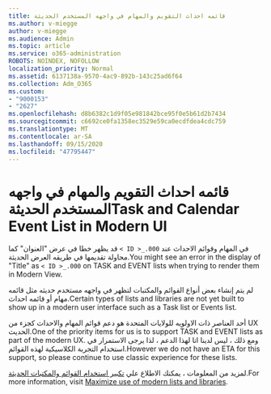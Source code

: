 ```yaml
---
title: قائمه احداث التقويم والمهام في واجهه المستخدم الحديثة
ms.author: v-miegge
author: v-miegge
ms.audience: Admin
ms.topic: article
ms.service: o365-administration
ROBOTS: NOINDEX, NOFOLLOW
localization_priority: Normal
ms.assetid: 6137138a-9570-4ac9-892b-143c25ad6f64
ms.collection: Adm_O365
ms.custom:
- "9000153"
- "2627"
ms.openlocfilehash: d8b6382c1d9f05e981842bce95f0e5b61d2b7434
ms.sourcegitcommit: c6692ce0fa1358ec3529e59ca0ecdfdea4cdc759
ms.translationtype: MT
ms.contentlocale: ar-SA
ms.lasthandoff: 09/15/2020
ms.locfileid: "47795447"
---
```

# <a name="task-and-calendar-event-list-in-modern-ui"></a><span data-ttu-id="740ae-102">قائمه احداث التقويم والمهام في واجهه المستخدم الحديثة</span><span class="sxs-lookup"><span data-stu-id="740ae-102">Task and Calendar Event List in Modern UI</span></span>

<span data-ttu-id="740ae-103">قد يظهر خطا في عرض "العنوان" كما `< ID >_.000` في المهام وقوائم الاحداث عند محاولة تقديمها في طريقه العرض الحديثة.</span><span class="sxs-lookup"><span data-stu-id="740ae-103">You might see an error in the display of "Title" as `< ID >_.000` on TASK and EVENT lists when trying to render them in Modern View.</span></span>

<span data-ttu-id="740ae-104">لم يتم إنشاء بعض أنواع القوائم والمكتبات لتظهر في واجهه مستخدم حديثه مثل قائمه مهام أو قائمه احداث.</span><span class="sxs-lookup"><span data-stu-id="740ae-104">Certain types of lists and libraries are not yet built to show up in a modern user interface such as a Task list or Events list.</span></span>

<span data-ttu-id="740ae-105">أحد العناصر ذات الاولويه للولايات المتحدة هو دعم قوائم المهام والاحداث كجزء من UX الحديث.</span><span class="sxs-lookup"><span data-stu-id="740ae-105">One of the priority items for us is to support TASK and EVENT lists as part of the modern UX.</span></span> <span data-ttu-id="740ae-106">ومع ذلك ، ليس لدينا اتا لهذا الدعم ، لذا يرجى الاستمرار في استخدام التجربة الكلاسيكية لهذه القوائم.</span><span class="sxs-lookup"><span data-stu-id="740ae-106">However we do not have an ETA for this support, so please continue to use classic experience for these lists.</span></span>

<span data-ttu-id="740ae-107">لمزيد من المعلومات ، يمكنك الاطلاع علي [تكبير استخدام القوائم والمكتبات الحديثة](https://docs.microsoft.com/sharepoint/dev/transform/modernize-userinterface-lists-and-libraries).</span><span class="sxs-lookup"><span data-stu-id="740ae-107">For more information, visit [Maximize use of modern lists and libraries](https://docs.microsoft.com/sharepoint/dev/transform/modernize-userinterface-lists-and-libraries).</span></span>
